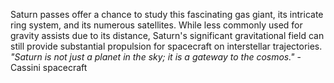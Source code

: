 
Saturn passes offer a chance to study this fascinating gas giant, its intricate ring system, and its numerous satellites. While less commonly used for gravity assists due to its distance, Saturn's significant gravitational field can still provide substantial propulsion for spacecraft on interstellar trajectories.
_"Saturn is not just a planet in the sky; it is a gateway to the cosmos."_ - Cassini spacecraft

